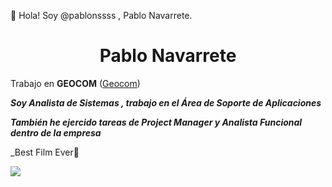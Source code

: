 👋 Hola! Soy @pablonssss , Pablo Navarrete.

<h1 align="center"> Pablo Navarrete </h1>

Trabajo en **GEOCOM** ([Geocom](https://www.geocom.com.uy/))

***Soy Analista de Sistemas , trabajo en el Área de Soporte de Aplicaciones***

***También he ejercido tareas de Project Manager y Analista Funcional dentro de la empresa***

_Best Film Ever🥇

![](https://pics.filmaffinity.com/Pulp_Fiction-210382116-mmed.jpg) 

